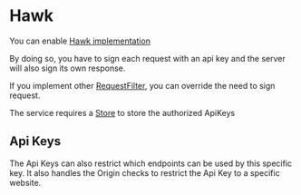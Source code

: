 # Hawk

You can enable [Hawk implementation](https://github.com/mozilla/hawk)

By doing so, you have to sign each request with an api key and the server will also sign its own response.

If you implement other [RequestFilter](), you can override the need to sign request.

The service requires a [Store]() to store the authorized ApiKeys


## Api Keys

The Api Keys can also restrict which endpoints can be used by this specific key.
It also handles the Origin checks to restrict the Api Key to a specific website.
